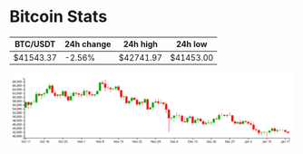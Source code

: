 # Bitcoin Stats

BTC/USDT|24h change|24h high|24h low|
|---|---|---|---|
|$41543.37|-2.56%|$42741.97|$41453.00|

<img src="./chart.svg">
